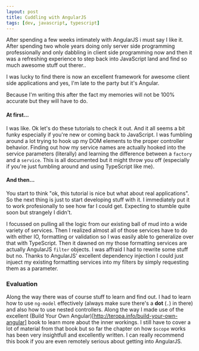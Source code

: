 ```yaml
---
layout: post
title: Cuddling with AngularJS
tags: [dev, javascript, typescript]
---
```

After spending a few weeks intimately with AngularJS i must say I like it. After spending two whole years doing only server side programming professionally and only dabbling in client side programming now and then it was a refreshing experience to step back into JavaScript land and find so much awesome stuff out therer.. 

I was lucky to find there is now an excellent framework for awesome client side applications and yes, I'm late to the party but it's Angular.

Because I'm writing this after the fact my memories will not be 100% accurate but they will have to do.

#### At first...
I was like. Ok let's do these tutorials to check it out. And it all seems a bit funky especially if you're new or coming back to JavaScript. I was fumbling around a lot trying to hook up my DOM elements to the proper controller behavior. Finding out how my service names are actually hooked into the service parameters (literally) and learning the difference between a ```factory``` and a ```service```. This is all documented but it might throw you off (especially if you're just fumbling around and using TypeScript like me).

#### And then...
You start to think "ok, this tutorial is nice but what about real applications". So the next thing is just to start developing stuff with it. I immediately put it to work profesionally to see how far I could get. Expecting to stumble quite soon but strangely I didn't.

I focussed on pulling all the logic from our existing ball of mud into a wide variety of services. Then I realized almost all of those services have to do with either IO, formatting or validation so I was easily able to generalize over that with TypeScript. Then it dawned on my those formatting services are actually AngularJS ```filter``` objects. I was affraid I had to rewrite some stuff but no. Thanks to AngularJS' excellent dependency injection I could just injuect my existing formatting services into my filters by simply requesting them as a parameter.

### Evaluation
Along the way there was of course stuff to learn and find out. I had to learn how to use ```ng-model``` effectively (always make sure there's a __dot__ (```.```) in there) and also how to use nested controllers. Along the way I made use of the excellent (Build Your Own Angular)[http://teropa.info/build-your-own-angular] book to learn more about the inner workings. I still have to cover a lot of material from that book but so far the chapter on how ```$scope``` works has been very insightfull and excellently written. I can really recommend this book if you are even remotely serious about getting into AngularJS.
